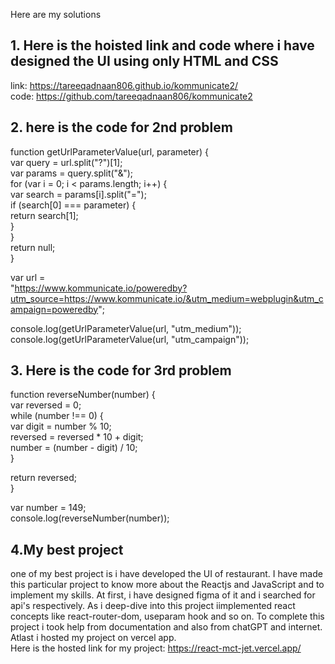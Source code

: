  
Here are my solutions 

## 1. Here is the hoisted link and code where i have designed the UI using only HTML and CSS  
link: https://tareeqadnaan806.github.io/kommunicate2/  
code: https://github.com/tareeqadnaan806/kommunicate2

## 2. here is the code for 2nd problem  
   function getUrlParameterValue(url, parameter) {  
  var query = url.split("?")[1];  
  var params = query.split("&");  
  for (var i = 0; i < params.length; i++) {  
    var search = params[i].split("=");  
    if (search[0] === parameter) {  
      return search[1];  
    }  
  }  
  return null;  
}  

var url =  
  "https://www.kommunicate.io/poweredby?utm_source=https://www.kommunicate.io/&utm_medium=webplugin&utm_campaign=poweredby";  
  
console.log(getUrlParameterValue(url, "utm_medium"));  
console.log(getUrlParameterValue(url, "utm_campaign"));  


## 3. Here is the code for 3rd problem  
   function reverseNumber(number) {  
  var reversed = 0;  
  while (number !== 0) {  
    var digit = number % 10;  
    reversed = reversed * 10 + digit;  
    number = (number - digit) / 10;  
  }  
  
  return reversed;  
}  

var number = 149;  
console.log(reverseNumber(number));  


## 4.My best project  
one of my best project is i have developed the UI of restaurant. I have made this particular project to know more about the Reactjs and JavaScript and to implement my skills. At first, i have designed figma of it and i searched for api's respectively. As i deep-dive into this project iimplemented react concepts like react-router-dom, useparam hook and so on. To complete this project i took help from documentation and also from chatGPT and internet. Atlast i hosted my project on vercel app.   
Here is the hosted link for my project: https://react-mct-jet.vercel.app/  
